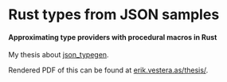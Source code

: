 # Rust types from JSON samples
#### Approximating type providers with procedural macros in Rust

My thesis about [json_typegen](https://github.com/evestera/json_typegen).

Rendered PDF of this can be found at [erik.vestera.as/thesis/](http://erik.vestera.as/thesis/).
